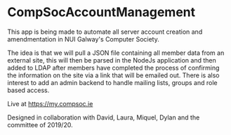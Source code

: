 # CompSocAccountManagement
This app is being made to automate all server account creation and amendmentation in NUI Galway's Computer Society.

The idea is that we will pull a JSON file containing all member data from an external site, this will then be parsed in the NodeJs application and then added to LDAP after members have completed the process of confirming the information on the site via a link that will be emailed out.
There is also interest to add an admin backend to handle mailing lists, groups and role based access.

Live at https://my.compsoc.ie

Designed in collaboration with David, Laura, Miquel, Dylan and the committee of 2019/20.
